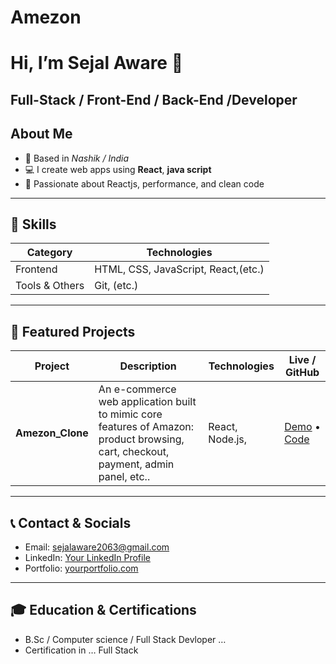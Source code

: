 # Amezon
# Hi, I’m Sejal Aware 👋  
**Full-Stack / Front-End / Back-End /Developer**
---

## About Me  
- 📍 Based in *Nashik / India*  
- 💻 I create web apps using **React**, **java script** 
- 🎯 Passionate about Reactjs, performance, and clean code

---

## 🔧 Skills  
| Category | Technologies |
|---|---|
| Frontend | HTML, CSS, JavaScript, React,(etc.) |
| Tools & Others | Git, (etc.) |
---

## 🚀 Featured Projects

| Project | Description | Technologies | Live / GitHub |
|---|---|---|---|
| **Amezon_Clone** |An e-commerce web application built to mimic core features of Amazon: product browsing, cart, checkout, payment, admin panel, etc.. | React, Node.js, | [Demo](link) • [Code](https://github.com/sejal2063/Amezon_Clone.git) |

---

## 📞 Contact & Socials  
- Email: sejalaware2063@gmail.com  
- LinkedIn: [Your LinkedIn Profile](www.linkedin.com/in/sejal-are-292b19310aw)  
- Portfolio: [yourportfolio.com]( https://sejal2063.github.io/Amazon/)  

---

## 🎓 Education & Certifications 
- B.Sc / Computer science / Full Stack Devloper …  
- Certification in …  Full Stack

